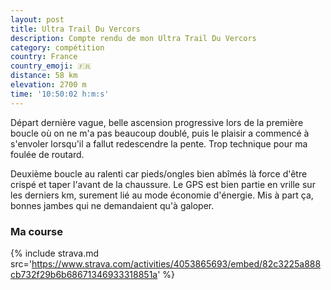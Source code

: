 ```yaml
---
layout: post
title: Ultra Trail Du Vercors
description: Compte rendu de mon Ultra Trail Du Vercors
category: compétition
country: France
country_emoji: 🇫🇷
distance: 58 km
elevation: 2700 m
time: '10:50:02 h:m:s'
---
```


Départ dernière vague, belle ascension progressive lors de la première boucle où
on ne m'a pas beaucoup doublé, puis le plaisir a commencé à s'envoler lorsqu'il
a fallut redescendre la pente. Trop technique pour ma foulée de routard.

Deuxième boucle au ralenti car pieds/ongles bien abîmés là force d'être crispé
et taper l'avant de la chaussure. Le GPS est bien partie en vrille sur les
derniers km, surement lié au mode économie d'énergie. Mis à part ça, bonnes
jambes qui ne demandaient qu'à galoper.

### Ma course

{% include strava.md src='https://www.strava.com/activities/4053865693/embed/82c3225a888cb732f29b6b68671346933318851a' %}

<!--
vim:spell spelllang=fr
-->
